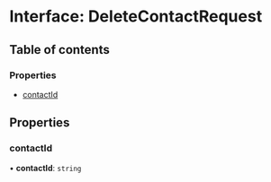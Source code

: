 # Interface: DeleteContactRequest

## Table of contents

### Properties

- [contactId](DeleteContactRequest.md#contactid)

## Properties

### <a id="contactid" name="contactid"></a> contactId

• **contactId**: `string`
